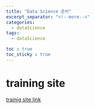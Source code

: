 ```yaml
---
title: "Data Science 준비"
excerpt_separator: "<!--more-->"
categories:
  - dataScience
tags:
  - dataScience

toc : true
toc_sticky : true
---
```


# training site    
[trainig site link](https://www.datamanim.com/intro.html)
